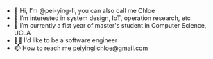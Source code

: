 - 👋 Hi, I’m @pei-ying-li, you can also call me Chloe
- 👀 I’m interested in system design, IoT, operation research, etc
- 🌱 I’m currently a fist year of master's student in Computer Science, UCLA
- 👩‍💻 I'd like to be a software engineer
- 📫 How to reach me peiyinglichloe@gmail.com

<!---
pei-ying-li/pei-ying-li is a ✨ special ✨ repository because its `README.md` (this file) appears on your GitHub profile.
You can click the Preview link to take a look at your changes.
--->
